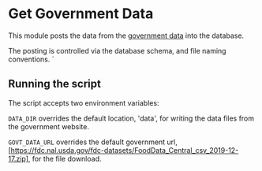# Get Government Data
This module posts the data from the [government data](https://fdc.nal.usda.gov/fdc-datasets) into the database.

The posting is controlled via the database schema, and file naming conventions.
`
## Running the script

The script accepts two environment variables:

`DATA_DIR` overrides the default location, 'data', for writing the data files from the government website.

`GOVT_DATA_URL` overrides the default government url, [https://fdc.nal.usda.gov/fdc-datasets/FoodData_Central_csv_2019-12-17.zip], for the file download.

